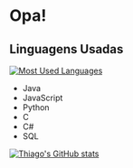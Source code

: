 # Opa! 

## Linguagens Usadas
[![Most Used Languages](https://github-readme-stats.vercel.app/api/top-langs/?username=thiagolarangeiras&exclude_repo=satc-banco-de-dados&layout=pie)](https://github.com/thiagolarangeiras) 
* Java
* JavaScript
* Python
* C
* C#
* SQL




[![Thiago's GitHub stats](https://github-readme-stats.vercel.app/api?username=thiagolarangeiras&show_icons=true)](https://github.com/thiagolarangeiras)

<!--
**thiagolarangeiras/thiagolarangeiras** is a ✨ _special_ ✨ repository because its `README.md` (this file) appears on your GitHub profile.

Here are some ideas to get you started:

- 🔭 I’m currently working on ...
- 🌱 I’m currently learning ...
- 👯 I’m looking to collaborate on ...
- 🤔 I’m looking for help with ...
- 💬 Ask me about ...
- 📫 How to reach me: ...
- 😄 Pronouns: ...
- ⚡ Fun fact: ...
-->
